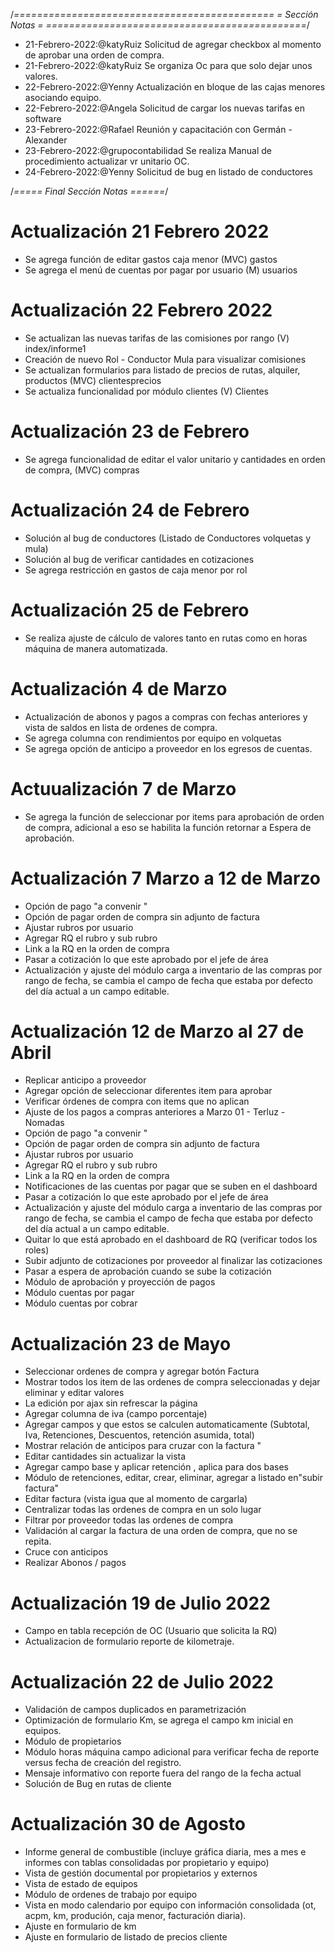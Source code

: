  
/*=============================================
=            Sección Notas           =
=============================================*/

- 21-Febrero-2022:@katyRuiz Solicitud de agregar checkbox al momento de aprobar una orden de compra.
- 21-Febrero-2022:@katyRuiz Se organiza Oc para que solo dejar unos valores.
- 22-Febrero-2022:@Yenny Actualización en bloque de las cajas menores asociando equipo. 
- 22-Febrero-2022:@Angela Solicitud de cargar los nuevas tarifas en software
- 23-Febrero-2022:@Rafael Reunión y capacitación con Germán - Alexander
- 23-Febrero-2022:@grupocontabilidad Se realiza Manual de procedimiento actualizar vr unitario OC.
- 24-Febrero-2022:@Yenny Solicitud de bug en listado de conductores


/*=====  Final Sección Notas  ======*/


# Actualización 21 Febrero 2022 

- Se agrega función de editar gastos caja menor (MVC) gastos
- Se agrega el menú de cuentas por pagar por usuario (M) usuarios

# Actualización 22 Febrero 2022 
 - Se actualizan las nuevas tarifas de las comisiones por rango (V) index/informe1
 - Creación de nuevo Rol - Conductor Mula para visualizar comisiones
 - Se actualizan formularios para listado de precios de rutas, alquiler, productos (MVC) clientesprecios 
 - Se actualiza funcionalidad por módulo clientes (V) Clientes

# Actualización 23 de Febrero 
- Se agrega funcionalidad de editar el valor unitario y cantidades en orden de compra, (MVC) compras

# Actualización 24 de Febrero 

- Solución al bug de conductores (Listado de Conductores volquetas y mula)
- Solución al bug de verificar cantidades en cotizaciones
- Se agrega restricción en gastos de caja menor por rol 

# Actualización 25 de Febrero

- Se realiza ajuste de cálculo de valores tanto en rutas como en horas máquina de manera automatizada. 

# Actualización 4 de Marzo

- Actualización de abonos y pagos a compras con fechas anteriores y vista de saldos en lista de ordenes de compra.
- Se agrega columna con rendimientos por equipo en volquetas
- Se agrega opción de anticipo a proveedor en los egresos de cuentas.

# Actuualización 7 de Marzo

- Se agrega la función de seleccionar por items para aprobación de orden de compra, adicional a eso se habilita la función retornar a Espera de aprobación. 

# Actualización 7 Marzo a 12 de Marzo
- Opción de pago "a convenir "
- Opción de pagar orden de compra sin adjunto de factura
- Ajustar rubros por usuario
- Agregar RQ el rubro y sub rubro
- Link a la RQ en la orden de compra 
- Pasar a cotización lo que este aprobado por el jefe de área
- Actualización y ajuste del módulo carga a inventario de las compras por rango de fecha, se cambia el campo de fecha que estaba por defecto del día actual a un campo editable.

# Actualización 12 de Marzo al 27 de Abril 
-   Replicar anticipo a proveedor
-   Agregar opción de seleccionar diferentes item para aprobar
-   Verificar órdenes de compra con items que no aplican
-   Ajuste de los pagos a compras anteriores a Marzo 01 - Terluz - Nomadas
-   Opción de pago "a convenir "
-   Opción de pagar orden de compra sin adjunto de factura
-   Ajustar rubros por usuario
-   Agregar RQ el rubro y sub rubro
-   Link a la RQ en la orden de compra 
-   Notificaciones de las cuentas por pagar que se suben en el dashboard
-   Pasar a cotización lo que este aprobado por el jefe de área
-   Actualización y ajuste del módulo carga a inventario de las compras por rango de fecha, se cambia el campo de fecha que estaba por defecto del día actual a un campo editable.
-   Quitar lo que está aprobado en el dashboard de RQ (verificar todos los roles)
-   Subir adjunto de cotizaciones por proveedor al finalizar las cotizaciones
-   Pasar a espera de aprobación cuando se sube la cotización 
-   Módulo de aprobación y proyección de pagos 
-   Módulo cuentas por pagar 
-   Módulo cuentas por cobrar
# Actualización 23 de Mayo 

- Seleccionar ordenes de compra y agregar botón Factura
- Mostrar todos los item de las ordenes de compra seleccionadas y dejar eliminar y editar valores
- La edición por ajax  sin refrescar la página
- Agregar columna de iva (campo porcentaje)
- Agregar campos y que estos se calculen automaticamente (Subtotal, Iva, Retenciones, Descuentos, retención asumida, total) 
- Mostrar relación de anticipos para cruzar con la factura "
- Editar cantidades sin actualizar la vista
- Agregar campo base y aplicar retención , aplica para dos bases
- Módulo de retenciones, editar, crear, eliminar, agregar a listado en"subir factura"
- Editar factura (vista igua que al momento de cargarla)
- Centralizar todas las ordenes de compra en un solo lugar
- Filtrar por proveedor todas las ordenes de compra
- Validación al cargar la factura de una orden de compra, que no se repita. 
- Cruce con anticipos
- Realizar Abonos / pagos 

# Actualización 19 de Julio 2022

- Campo en tabla recepción de OC (Usuario que solicita la RQ)
- Actualizacion de formulario reporte de kilometraje.  

# Actualización 22 de Julio 2022

- Validación de campos duplicados en parametrización 
- Optimización de formulario Km, se agrega el campo km inicial en equipos. 
- Módulo de propietarios
- Módulo horas máquina campo adicional para verificar fecha de reporte versus fecha de creación del registro. 
- Mensaje informativo con reporte fuera del rango de la fecha actual 
- Solución de Bug en rutas de cliente

# Actualización 30 de Agosto 
- Informe general de combustible (incluye gráfica diaria, mes a mes e informes con tablas consolidadas por propietario y equipo)
- Vista de gestión documental por propietarios y externos 
- Vista de estado de equipos 
- Módulo de ordenes de trabajo por equipo
- Vista en modo calendario por equipo con información consolidada (ot, acpm, km, produción, caja menor, facturación diaria).
- Ajuste en formulario de km 
- Ajuste en formulario de listado de precios cliente 

